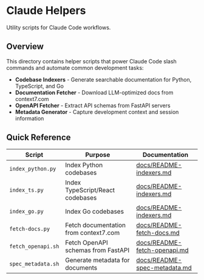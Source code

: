 # Claude Helpers

Utility scripts for Claude Code workflows.

## Overview

This directory contains helper scripts that power Claude Code slash commands and automate common development tasks:

- **Codebase Indexers** - Generate searchable documentation for Python, TypeScript, and Go
- **Documentation Fetcher** - Download LLM-optimized docs from context7.com
- **OpenAPI Fetcher** - Extract API schemas from FastAPI servers
- **Metadata Generator** - Capture development context and session information

## Quick Reference

| Script | Purpose | Documentation |
|--------|---------|---------------|
| `index_python.py` | Index Python codebases | [docs/README-indexers.md](../docs/README-indexers.md) |
| `index_ts.py` | Index TypeScript/React codebases | [docs/README-indexers.md](../docs/README-indexers.md) |
| `index_go.py` | Index Go codebases | [docs/README-indexers.md](../docs/README-indexers.md) |
| `fetch-docs.py` | Fetch documentation from context7.com | [docs/README-fetch-docs.md](../docs/README-fetch-docs.md) |
| `fetch_openapi.sh` | Fetch OpenAPI schemas from FastAPI | [docs/README-fetch-openapi.md](../docs/README-fetch-openapi.md) |
| `spec_metadata.sh` | Generate metadata for documents | [docs/README-spec-metadata.md](../docs/README-spec-metadata.md) |

